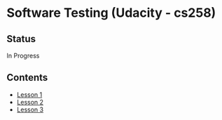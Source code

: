 # Software Testing (Udacity - cs258)

## Status

In Progress

## Contents

* [Lesson 1](./lesson-1.md)
* [Lesson 2](./lesson-2.md)
* [Lesson 3](./lesson-3.md)
